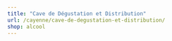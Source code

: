 ```yaml
---
title: "Cave de Dégustation et Distribution"
url: /cayenne/cave-de-degustation-et-distribution/
shop: alcool
---
```


